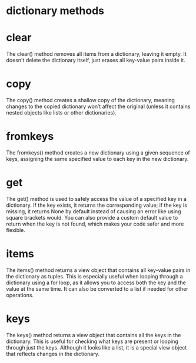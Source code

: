 # dictionary methods

# clear
The clear() method removes all items from a dictionary, leaving it empty. It doesn't delete the dictionary itself, just erases all key-value pairs inside it.

# copy
The copy() method creates a shallow copy of the dictionary, meaning changes to the copied dictionary won’t affect the original (unless it contains nested objects like lists or other dictionaries).

# fromkeys
The fromkeys() method creates a new dictionary using a given sequence of keys, assigning the same specified value to each key in the new dictionary.




# get
The get() method is used to safely access the value of a specified key in a dictionary. If the key exists, it returns the corresponding value; if the key is missing, it returns None by default instead of causing an error like using square brackets would. You can also provide a custom default value to return when the key is not found, which makes your code safer and more flexible.


# items
The items() method returns a view object that contains all key-value pairs in the dictionary as tuples. This is especially useful when looping through a dictionary using a for loop, as it allows you to access both the key and the value at the same time. It can also be converted to a list if needed for other operations.


# keys
The keys() method returns a view object that contains all the keys in the dictionary. This is useful for checking what keys are present or looping through just the keys. Although it looks like a list, it is a special view object that reflects changes in the dictionary.